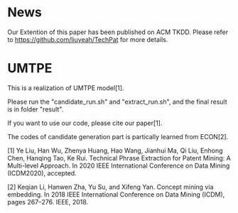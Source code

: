 # News

Our Extention of this paper has been published on ACM TKDD. Please refer to https://github.com/liuyeah/TechPat for more details.

# UMTPE
This is a realization of UMTPE model[1].

Please run the "candidate_run.sh" and "extract_run.sh", and the final result is in folder "result".

If you want to use our code, please cite our paper[1].

The codes of candidate generation part is partically learned from ECON[2].



[1] Ye Liu, Han Wu, Zhenya Huang, Hao Wang, Jianhui Ma, Qi Liu, Enhong Chen, Hanqing Tao, Ke Rui. Technical Phrase Extraction for Patent Mining: A Multi-level Approach. In 2020 IEEE International Conference on Data Mining (ICDM2020), accepted.

[2] Keqian Li, Hanwen Zha, Yu Su, and Xifeng Yan. Concept mining via embedding. In 2018 IEEE International Conference on Data Mining (ICDM), pages 267–276. IEEE, 2018.